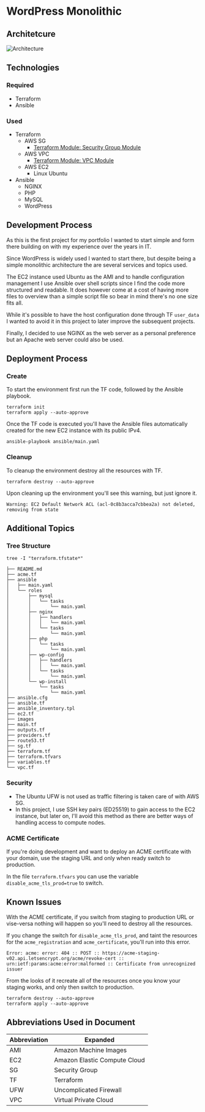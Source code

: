 # WordPress Monolithic

## Architetcure

![Architecture](images/aws-architecture-monolythic-wordpress.drawio.png)

## Technologies

### Required

- Terraform
- Ansible

### Used

- Terraform
  - AWS SG
    - [Terraform Module: Security Group Module](https://registry.terraform.io/modules/terraform-aws-modules/security-group/aws/latest)
  - AWS VPC
    - [Terraform Module: VPC Module](https://registry.terraform.io/modules/terraform-aws-modules/vpc/aws/latest)
  - AWS EC2
    - Linux Ubuntu
- Ansible
  - NGINX
  - PHP
  - MySQL
  - WordPress

## Development Process

As this is the first project for my portfolio I wanted to start simple and form there building on with my experience over the years in IT.

Since WordPress is widely used I wanted to start there, but despite being a simple monolithic architecture the are several services and topics used.

The EC2 instance used Ubuntu as the AMI and to handle configuration management I use Ansible over shell scripts since I find the code more structured and readable. It does however come at a cost of having more files to overview than a simple script file so bear in mind there's no one size fits all.

While it's possible to have the host configuration done through TF `user_data` I wanted to avoid it in this project to later improve the subsequent projects.

Finally, I decided to use NGINX as the web server as a personal preference but an Apache web server could also be used.

## Deployment Process

### Create

To start the environment first run the TF code, followed by the Ansible playbook.

```shell
terraform init
terraform apply --auto-approve
```

Once the TF code is executed you'll have the Ansible files automatically created for the new EC2 instance with its public IPv4.

```shell
ansible-playbook ansible/main.yaml
```

### Cleanup

To cleanup the environment destroy all the resources with TF.

```shell
terraform destroy --auto-approve
```

Upon cleaning up the environment you'll see this warning, but just ignore it.

```shell
Warning: EC2 Default Network ACL (acl-0c8b3acca7cbbea2a) not deleted, removing from state
```

## Additional Topics

### Tree Structure

```shell
tree -I "terraform.tfstate*"
```

```shell
├── README.md
├── acme.tf
├── ansible
│   ├── main.yaml
│   └── roles
│       ├── mysql
│       │   └── tasks
│       │       └── main.yaml
│       ├── nginx
│       │   ├── handlers
│       │   │   └── main.yaml
│       │   └── tasks
│       │       └── main.yaml
│       ├── php
│       │   └── tasks
│       │       └── main.yaml
│       ├── wp-config
│       │   ├── handlers
│       │   │   └── main.yaml
│       │   └── tasks
│       │       └── main.yaml
│       └── wp-install
│           └── tasks
│               └── main.yaml
├── ansible.cfg
├── ansible.tf
├── ansible_inventory.tpl
├── ec2.tf
├── images
├── main.tf
├── outputs.tf
├── providers.tf
├── route53.tf
├── sg.tf
├── terraform.tf
├── terraform.tfvars
├── variables.tf
└── vpc.tf
```

### Security

- The Ubuntu UFW is not used as traffic filtering is taken care of with AWS SG.
- In this project, I use SSH key pairs (ED25519) to gain access to the EC2 instance, but later on, I'll avoid this method as there are better ways of handling access to compute nodes.

### ACME Certificate

If you're doing development and want to deploy an ACME certificate with your domain, use the staging URL and only when ready switch to production.

In the file `terraform.tfvars` you can use the variable `disable_acme_tls_prod=true` to switch.

## Known Issues

With the ACME certificate, if you switch from staging to production URL or vise-versa nothing will happen so you'll need to destroy all the resources.

If you change the switch for `disable_acme_tls_prod`, and taint the resources for the `acme_registration` and `acme_certificate`, you'll run into this error.

```shell
Error: acme: error: 404 :: POST :: https://acme-staging-v02.api.letsencrypt.org/acme/revoke-cert :: urn:ietf:params:acme:error:malformed :: Certificate from unrecognized issuer
```

From the looks of it recreate all of the resources once you know your staging works, and only then switch to production.

```shell
terraform destroy --auto-approve
terraform apply --auto-approve
```

## Abbreviations Used in Document

| Abbreviation | Expanded                     |
| ------------ | ---------------------------- |
| AMI          | Amazon Machine Images        |
| EC2          | Amazon Elastic Compute Cloud |
| SG           | Security Group               |
| TF           | Terraform                    |
| UFW          | Uncomplicated Firewall       |
| VPC          | Virtual Private Cloud        |
